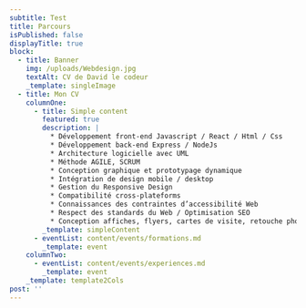 ```yaml
---
subtitle: Test
title: Parcours
isPublished: false
displayTitle: true
block:
  - title: Banner
    img: /uploads/Webdesign.jpg
    textAlt: CV de David le codeur
    _template: singleImage
  - title: Mon CV
    columnOne:
      - title: Simple content
        featured: true
        description: |
          * Développement front-end Javascript / React / Html / Css
          * Développement back-end Express / NodeJs
          * Architecture logicielle avec UML
          * Méthode AGILE, SCRUM
          * Conception graphique et prototypage dynamique
          * Intégration de design mobile / desktop
          * Gestion du Responsive Design
          * Compatibilité cross-plateforms
          * Connaissances des contraintes d’accessibilité Web
          * Respect des standards du Web / Optimisation SEO
          * Conception affiches, flyers, cartes de visite, retouche photo
        _template: simpleContent
      - eventList: content/events/formations.md
        _template: event
    columnTwo:
      - eventList: content/events/experiences.md
        _template: event
    _template: template2Cols
post: ''
---
```





